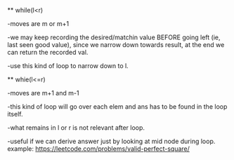 ** while(l<r)

-moves are m or m+1

-we may keep recording the desired/matchin value BEFORE going left (ie, last seen good value), since we narrow down towards result, at the end we can return the recorded val.

-use this kind of loop to narrow down to l. 
  
** whie(l<=r)

-moves are m+1 and m-1

-this kind of loop will go over each elem and ans has to be found in the loop itself.

-what remains in l or r is not relevant after loop.

-useful if we can derive answer just by looking at mid node during loop. example: https://leetcode.com/problems/valid-perfect-square/
